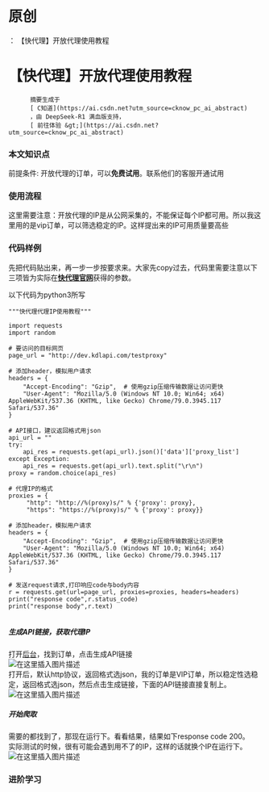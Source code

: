 # 原创
：  【快代理】开放代理使用教程

# 【快代理】开放代理使用教程


          摘要生成于
          [ C知道](https://ai.csdn.net?utm_source=cknow_pc_ai_abstract) 
          ，由 DeepSeek-R1 满血版支持，
          [ 前往体验 &gt;](https://ai.csdn.net?utm_source=cknow_pc_ai_abstract)

### 本文知识点

> 
前提条件: 开放代理的订单，可以**免费试用**。联系他们的客服开通试用


### 使用流程

这里需要注意：开放代理的IP是从公网采集的，不能保证每个IP都可用。所以我这里用的是vip订单，可以筛选稳定的IP。这样提出来的IP可用质量要高些

### 代码样例

先把代码贴出来，再一步一步按要求来。大家先copy过去，代码里需要注意以下三项皆为实际在[**快代理官网**](https://www.kuaidaili.com/ops/?utm_source=csdn&amp;utm_campaign=b1a15&amp;utm_medium=b1)获得的参数。

> 
以下代码为python3所写


```
"""快代理代理IP使用教程"""

import requests
import random

# 要访问的目标网页
page_url = "http://dev.kdlapi.com/testproxy"

# 添加header，模拟用户请求
headers = {
    "Accept-Encoding": "Gzip",  # 使用gzip压缩传输数据让访问更快
    "User-Agent": "Mozilla/5.0 (Windows NT 10.0; Win64; x64) AppleWebKit/537.36 (KHTML, like Gecko) Chrome/79.0.3945.117 Safari/537.36"
}

# API接口，建议返回格式用json
api_url = ""
try:
    api_res = requests.get(api_url).json()['data']['proxy_list']
except Exception:
    api_res = requests.get(api_url).text.split("\r\n")
proxy = random.choice(api_res)

# 代理IP的格式
proxies = {
     "http": "http://%(proxy)s/" % {'proxy': proxy},
     "https": "https://%(proxy)s/" % {'proxy': proxy}}

# 添加header，模拟用户请求
headers = {
    "Accept-Encoding": "Gzip",  # 使用gzip压缩传输数据让访问更快
    "User-Agent": "Mozilla/5.0 (Windows NT 10.0; Win64; x64) AppleWebKit/537.36 (KHTML, like Gecko) Chrome/79.0.3945.117 Safari/537.36"
}

# 发送request请求,打印响应code与body内容
r = requests.get(url=page_url, proxies=proxies, headers=headers)
print("response code",r.status_code)
print("response body",r.text)


```

##### 生成API链接，获取代理IP

打开[后台](https://www.kuaidaili.com/usercenter/)，找到订单，点击生成API链接<br/> <img alt="在这里插入图片描述" src="https://i-blog.csdnimg.cn/blog_migrate/10967cea3f971bdbcb74b608f816fd4f.png"/><br/> 打开后，默认http协议，返回格式选json，我的订单是VIP订单，所以稳定性选稳定，返回格式选json，然后点击生成链接，下面的API链接直接复制上。<br/> <img alt="在这里插入图片描述" src="https://i-blog.csdnimg.cn/blog_migrate/88330e96cb9ea34b38586f750d5fa9c8.png"/>

##### 开始爬取

需要的都找到了，那现在运行下。看看结果，结果如下response code 200。<br/> 实际测试的时候，很有可能会遇到用不了的IP，这样的话就换个IP在运行下。<br/> <img alt="在这里插入图片描述" src="https://i-blog.csdnimg.cn/blog_migrate/f8b5133bebba63a69706a1895b9bc555.png"/>

### 进阶学习
